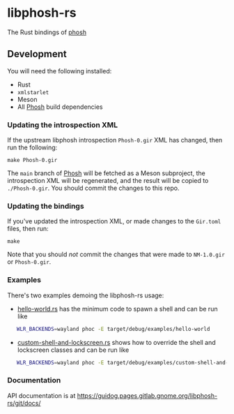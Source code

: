 # libphosh-rs

The Rust bindings of [phosh][phosh]

## Development

You will need the following installed:

 * Rust
 * `xmlstarlet`
 * Meson
 * All [Phosh][phosh-deps] build dependencies

### Updating the introspection XML

If the upstream libphosh introspection `Phosh-0.gir` XML has changed, then run the following:

```
make Phosh-0.gir
```

The `main` branch of [Phosh][phosh] will be fetched as a Meson subproject, the introspection XML will be regenerated, and the result will be copied to `./Phosh-0.gir`. You should commit the changes to this repo.

### Updating the bindings

If you've updated the introspection XML, or made changes to the `Gir.toml` files, then run:

```
make
```

Note that you should *not* commit the changes that were made to `NM-1.0.gir` or `Phosh-0.gir`.

### Examples

There's two examples demoing the libphosh-rs usage:

- [hello-world.rs](./libphosh/examples/hello-world.rs) has the  minimum code to spawn a shell and can be run like

```sh
   WLR_BACKENDS=wayland phoc -E target/debug/examples/hello-world
```

- [custom-shell-and-lockscreen.rs](./libphosh/examples/custom-shell-and-lockscreen.rs) shows how to override the shell and lockscreen classes and can be run like

```sh
   WLR_BACKENDS=wayland phoc -E target/debug/examples/custom-shell-and-lockscreen
```

### Documentation

API documentation is at <https://guidog.pages.gitlab.gnome.org/libphosh-rs/git/docs/>

[phosh]: https://gitlab.gnome.org/World/Phosh/phosh
[phosh-deps]: https://gitlab.gnome.org/World/Phosh/phosh#dependencies
